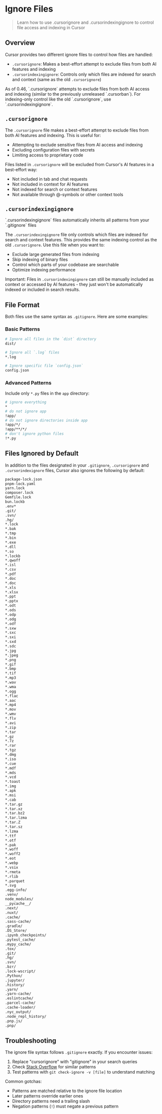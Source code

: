 # Ignore Files

> Learn how to use .cursorignore and .cursorindexingignore to control file access and indexing in Cursor

## Overview

Cursor provides two different ignore files to control how files are handled:

* `.cursorignore`: Makes a best-effort attempt to exclude files from both AI features and indexing
* `.cursorindexingignore`: Controls only which files are indexed for search and context (same as the old `.cursorignore`)

<Note>
  As of 0.46, `.cursorignore` attempts to exclude files from both AI access and indexing (similar to the previously unreleased `.cursorban`). For indexing-only control like the old `.cursorignore`, use `.cursorindexingignore`.
</Note>

## `.cursorignore`

The `.cursorignore` file makes a best-effort attempt to exclude files from both AI features and indexing. This is useful for:

* Attempting to exclude sensitive files from AI access and indexing
* Excluding configuration files with secrets
* Limiting access to proprietary code

Files listed in `.cursorignore` will be excluded from Cursor's AI features in a best-effort way:

* Not included in tab and chat requests
* Not included in context for AI features
* Not indexed for search or context features
* Not available through @-symbols or other context tools

## `.cursorindexingignore`

<Tip>
  `.cursorindexingignore` files automatically inherits all patterns from your `.gitignore` files
</Tip>

The `.cursorindexingignore` file only controls which files are indexed for search and context features. This provides the same indexing control as the old `.cursorignore`. Use this file when you want to:

* Exclude large generated files from indexing
* Skip indexing of binary files
* Control which parts of your codebase are searchable
* Optimize indexing performance

Important: Files in `.cursorindexingignore` can still be manually included as context or accessed by AI features - they just won't be automatically indexed or included in search results.

## File Format

Both files use the same syntax as `.gitignore`. Here are some examples:

### Basic Patterns

```sh
# Ignore all files in the `dist` directory
dist/

# Ignore all `.log` files
*.log

# Ignore specific file `config.json`
config.json
```

### Advanced Patterns

Include only `*.py` files in the `app` directory:

```sh
# ignore everything
*
# do not ignore app
!app/
# do not ignore directories inside app
!app/*/
!app/**/*/
# don't ignore python files
!*.py
```

## Files Ignored by Default

In addition to the files designated in your `.gitignore`, `.cursorignore` and `.cursorindexignore` files, Cursor also ignores the following by default:

```sh
package-lock.json
pnpm-lock.yaml
yarn.lock
composer.lock
Gemfile.lock
bun.lockb
.env*
.git/
.svn/
.hg/
*.lock
*.bak
*.tmp
*.bin
*.exe
*.dll
*.so
*.lockb
*.qwoff
*.isl
*.csv
*.pdf
*.doc
*.doc
*.xls
*.xlsx
*.ppt
*.pptx
*.odt
*.ods
*.odp
*.odg
*.odf
*.sxw
*.sxc
*.sxi
*.sxd
*.sdc
*.jpg
*.jpeg
*.png
*.gif
*.bmp
*.tif
*.mp3
*.wav
*.wma
*.ogg
*.flac
*.aac
*.mp4
*.mov
*.wmv
*.flv
*.avi
*.zip
*.tar
*.gz
*.7z
*.rar
*.tgz
*.dmg
*.iso
*.cue
*.mdf
*.mds
*.vcd
*.toast
*.img
*.apk
*.msi
*.cab
*.tar.gz
*.tar.xz
*.tar.bz2
*.tar.lzma
*.tar.Z
*.tar.sz
*.lzma
*.ttf
*.otf
*.pak
*.woff
*.woff2
*.eot
*.webp
*.vsix
*.rmeta
*.rlib
*.parquet
*.svg
.egg-info/
.venv/
node_modules/
__pycache__/
.next/
.nuxt/
.cache/
.sass-cache/
.gradle/
.DS_Store/
.ipynb_checkpoints/
.pytest_cache/
.mypy_cache/
.tox/
.git/
.hg/
.svn/
.bzr/
.lock-wscript/
.Python/
.jupyter/
.history/
.yarn/
.yarn-cache/
.eslintcache/
.parcel-cache/
.cache-loader/
.nyc_output/
.node_repl_history/
.pnp.js/
.pnp/
```

## Troubleshooting

The ignore file syntax follows `.gitignore` exactly. If you encounter issues:

1. Replace "cursorignore" with "gitignore" in your search queries
2. Check [Stack Overflow](https://stackoverflow.com/questions/tagged/gitignore) for similar patterns
3. Test patterns with `git check-ignore -v [file]` to understand matching

Common gotchas:

* Patterns are matched relative to the ignore file location
* Later patterns override earlier ones
* Directory patterns need a trailing slash
* Negation patterns (`!`) must negate a previous pattern
